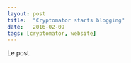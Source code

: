 ```yaml
---
layout: post
title:  "Cryptomator starts blogging"
date:   2016-02-09
tags: [cryptomator, website]
---
```

Le post.
